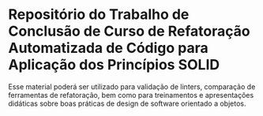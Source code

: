 # Repositório do Trabalho de Conclusão de Curso de Refatoração Automatizada de Código para Aplicação dos Princípios SOLID

Esse material poderá ser utilizado para validação de linters, comparação de ferramentas de refatoração, 
bem como para treinamentos e apresentações didáticas sobre boas práticas de design de software orientado a objetos.

